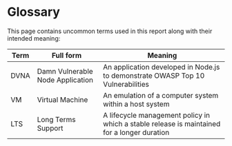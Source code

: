 # Glossary

This page contains uncommon terms used in this report along with their intended meaning:

|Term   |Full form                          |Meaning                                                                                    |
|---    |---                                |---                                                                                        |
|DVNA   |Damn Vulnerable Node Application   |An application developed in Node.js to demonstrate OWASP Top 10 Vulnerabilities            |
|VM     |Virtual Machine                    |An emulation of a computer system within a host system                                     |
|LTS    |Long Terms Support                 |A lifecycle management policy in which a stable release is maintained for a longer duration|